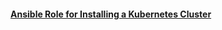 #### [Ansible Role for Installing a Kubernetes Cluster](https://github.com/AmrSioufy/Kubernetes-init)
